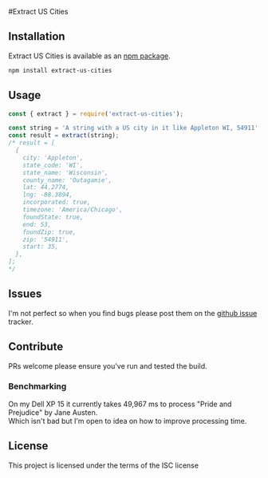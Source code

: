 #Extract US Cities

## Installation

Extract US Cities is available as an [npm package](https://www.npmjs.org/package/extract-us-cities).

```sh
npm install extract-us-cities
```

## Usage
```javascript
const { extract } = require('extract-us-cities');

const string = 'A string with a US city in it like Appleton WI, 54911';
const result = extract(string);
/* result = [
  {
    city: 'Appleton',
    state_code: 'WI',
    state_name: 'Wisconsin',
    county_name: 'Outagamie',
    lat: 44.2774,
    lng: -88.3894,
    incorporated: true,
    timezone: 'America/Chicago',
    foundState: true,
    end: 53,
    foundZip: true,
    zip: '54911',
    start: 35,
  },
];
*/
```

## Issues
I'm not perfect so when you find bugs please post them on the 
[github issue](https://github.com/Cleanshooter/extract-us-city/issues) tracker.

## Contribute
PRs welcome please ensure you've run and tested the build.

### Benchmarking 
On my Dell XP 15 it currently takes 49,967 ms to process "Pride and Prejudice" by Jane Austen.  
Which isn't bad but I'm open to idea on how to improve processing time.

## License
This project is licensed under the terms of the ISC license
